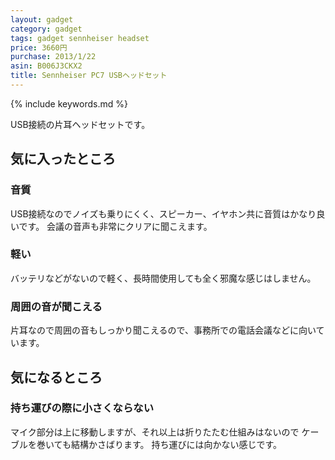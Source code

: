 ```yaml
---
layout: gadget
category: gadget
tags: gadget sennheiser headset
price: 3660円
purchase: 2013/1/22
asin: B006J3CKX2
title: Sennheiser PC7 USBヘッドセット
---
```

{% include keywords.md %}

USB接続の片耳ヘッドセットです。

## 気に入ったところ

### 音質

USB接続なのでノイズも乗りにくく、スピーカー、イヤホン共に音質はかなり良いです。
会議の音声も非常にクリアに聞こえます。

### 軽い

バッテリなどがないので軽く、長時間使用しても全く邪魔な感じはしません。

### 周囲の音が聞こえる

片耳なので周囲の音もしっかり聞こえるので、事務所での電話会議などに向いています。

## 気になるところ

### 持ち運びの際に小さくならない

マイク部分は上に移動しますが、それ以上は折りたたむ仕組みはないので
ケーブルを巻いても結構かさばります。
持ち運びには向かない感じです。


